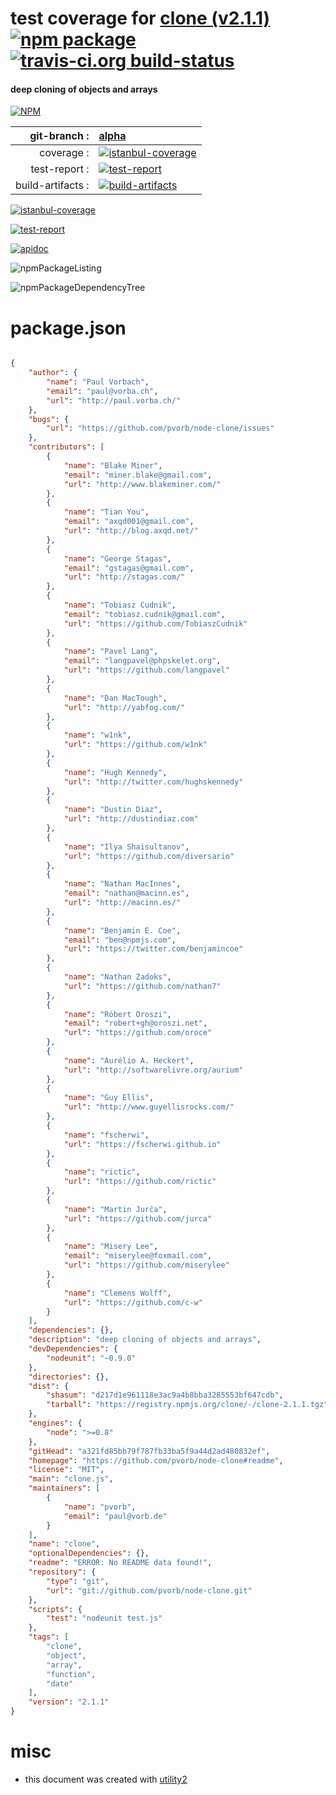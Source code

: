 # test coverage for  [clone (v2.1.1)](https://github.com/pvorb/node-clone#readme)  [![npm package](https://img.shields.io/npm/v/npmtest-clone.svg?style=flat-square)](https://www.npmjs.org/package/npmtest-clone) [![travis-ci.org build-status](https://api.travis-ci.org/npmtest/node-npmtest-clone.svg)](https://travis-ci.org/npmtest/node-npmtest-clone)
#### deep cloning of objects and arrays

[![NPM](https://nodei.co/npm/clone.png?downloads=true)](https://www.npmjs.com/package/clone)

| git-branch : | [alpha](https://github.com/npmtest/node-npmtest-clone/tree/alpha)|
|--:|:--|
| coverage : | [![istanbul-coverage](https://npmtest.github.io/node-npmtest-clone/build/coverage.badge.svg)](https://npmtest.github.io/node-npmtest-clone/build/coverage.html/index.html)|
| test-report : | [![test-report](https://npmtest.github.io/node-npmtest-clone/build/test-report.badge.svg)](https://npmtest.github.io/node-npmtest-clone/build/test-report.html)|
| build-artifacts : | [![build-artifacts](https://npmtest.github.io/node-npmtest-clone/glyphicons_144_folder_open.png)](https://github.com/npmtest/node-npmtest-clone/tree/gh-pages/build)|

[![istanbul-coverage](https://npmtest.github.io/node-npmtest-clone/build/screenCapture.buildCustomOrg.browser.coverage.html.png)](https://npmtest.github.io/node-npmtest-clone/build/coverage.html/index.html)

[![test-report](https://npmtest.github.io/node-npmtest-clone/build/screenCapture.buildCustomOrg.browser.%252Fhome%252Ftravis%252Fbuild%252Fnpmtest%252Fnode-npmtest-clone%252Ftmp%252Fbuild%252Ftest-report.html.png)](https://npmtest.github.io/node-npmtest-clone/build/test-report.html)

[![apidoc](https://npmdoc.github.io/node-npmdoc-clone/build/screenCapture.buildApidoc.browser.%252Fhome%252Ftravis%252Fbuild%252Fnpmdoc%252Fnode-npmdoc-clone%252Ftmp%252Fbuild%252Fapidoc.html.png)](https://npmdoc.github.io/node-npmdoc-clone/build/apidoc.html)

![npmPackageListing](https://npmtest.github.io/node-npmtest-clone/build/screenCapture.npmPackageListing.svg)

![npmPackageDependencyTree](https://npmtest.github.io/node-npmtest-clone/build/screenCapture.npmPackageDependencyTree.svg)



# package.json

```json

{
    "author": {
        "name": "Paul Vorbach",
        "email": "paul@vorba.ch",
        "url": "http://paul.vorba.ch/"
    },
    "bugs": {
        "url": "https://github.com/pvorb/node-clone/issues"
    },
    "contributors": [
        {
            "name": "Blake Miner",
            "email": "miner.blake@gmail.com",
            "url": "http://www.blakeminer.com/"
        },
        {
            "name": "Tian You",
            "email": "axqd001@gmail.com",
            "url": "http://blog.axqd.net/"
        },
        {
            "name": "George Stagas",
            "email": "gstagas@gmail.com",
            "url": "http://stagas.com/"
        },
        {
            "name": "Tobiasz Cudnik",
            "email": "tobiasz.cudnik@gmail.com",
            "url": "https://github.com/TobiaszCudnik"
        },
        {
            "name": "Pavel Lang",
            "email": "langpavel@phpskelet.org",
            "url": "https://github.com/langpavel"
        },
        {
            "name": "Dan MacTough",
            "url": "http://yabfog.com/"
        },
        {
            "name": "w1nk",
            "url": "https://github.com/w1nk"
        },
        {
            "name": "Hugh Kennedy",
            "url": "http://twitter.com/hughskennedy"
        },
        {
            "name": "Dustin Diaz",
            "url": "http://dustindiaz.com"
        },
        {
            "name": "Ilya Shaisultanov",
            "url": "https://github.com/diversario"
        },
        {
            "name": "Nathan MacInnes",
            "email": "nathan@macinn.es",
            "url": "http://macinn.es/"
        },
        {
            "name": "Benjamin E. Coe",
            "email": "ben@npmjs.com",
            "url": "https://twitter.com/benjamincoe"
        },
        {
            "name": "Nathan Zadoks",
            "url": "https://github.com/nathan7"
        },
        {
            "name": "Róbert Oroszi",
            "email": "robert+gh@oroszi.net",
            "url": "https://github.com/oroce"
        },
        {
            "name": "Aurélio A. Heckert",
            "url": "http://softwarelivre.org/aurium"
        },
        {
            "name": "Guy Ellis",
            "url": "http://www.guyellisrocks.com/"
        },
        {
            "name": "fscherwi",
            "url": "https://fscherwi.github.io"
        },
        {
            "name": "rictic",
            "url": "https://github.com/rictic"
        },
        {
            "name": "Martin Jurča",
            "url": "https://github.com/jurca"
        },
        {
            "name": "Misery Lee",
            "email": "miserylee@foxmail.com",
            "url": "https://github.com/miserylee"
        },
        {
            "name": "Clemens Wolff",
            "url": "https://github.com/c-w"
        }
    ],
    "dependencies": {},
    "description": "deep cloning of objects and arrays",
    "devDependencies": {
        "nodeunit": "~0.9.0"
    },
    "directories": {},
    "dist": {
        "shasum": "d217d1e961118e3ac9a4b8bba3285553bf647cdb",
        "tarball": "https://registry.npmjs.org/clone/-/clone-2.1.1.tgz"
    },
    "engines": {
        "node": ">=0.8"
    },
    "gitHead": "a321fd85bb79f787fb33ba5f9a44d2ad480832ef",
    "homepage": "https://github.com/pvorb/node-clone#readme",
    "license": "MIT",
    "main": "clone.js",
    "maintainers": [
        {
            "name": "pvorb",
            "email": "paul@vorb.de"
        }
    ],
    "name": "clone",
    "optionalDependencies": {},
    "readme": "ERROR: No README data found!",
    "repository": {
        "type": "git",
        "url": "git://github.com/pvorb/node-clone.git"
    },
    "scripts": {
        "test": "nodeunit test.js"
    },
    "tags": [
        "clone",
        "object",
        "array",
        "function",
        "date"
    ],
    "version": "2.1.1"
}
```



# misc
- this document was created with [utility2](https://github.com/kaizhu256/node-utility2)
